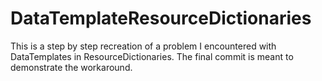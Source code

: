 # DataTemplateResourceDictionaries
This is a step by step recreation of a problem I encountered with DataTemplates in ResourceDictionaries. The final commit is meant to demonstrate the workaround.
